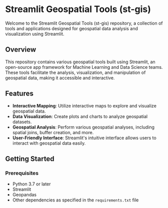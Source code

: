 # Streamlit Geospatial Tools (st-gis)

Welcome to the Streamlit Geospatial Tools (st-gis) repository, a collection of tools and applications designed for geospatial data analysis and visualization using Streamlit.

## Overview

This repository contains various geospatial tools built using Streamlit, an open-source app framework for Machine Learning and Data Science teams. These tools facilitate the analysis, visualization, and manipulation of geospatial data, making it accessible and interactive.

## Features

- **Interactive Mapping**: Utilize interactive maps to explore and visualize geospatial data.
- **Data Visualization**: Create plots and charts to analyze geospatial datasets.
- **Geospatial Analysis**: Perform various geospatial analyses, including spatial joins, buffer creation, and more.
- **User-Friendly Interface**: Streamlit's intuitive interface allows users to interact with geospatial data easily.

## Getting Started

### Prerequisites

- Python 3.7 or later
- Streamlit
- Geopandas
- Other dependencies as specified in the `requirements.txt` file

